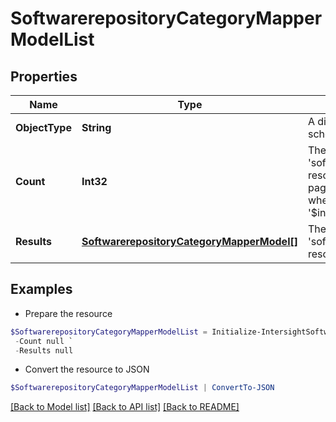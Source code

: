 # SoftwarerepositoryCategoryMapperModelList
## Properties

Name | Type | Description | Notes
------------ | ------------- | ------------- | -------------
**ObjectType** | **String** | A discriminator value to disambiguate the schema of a HTTP GET response body. | 
**Count** | **Int32** | The total number of &#39;softwarerepository.CategoryMapperModel&#39; resources matching the request, accross all pages. The &#39;Count&#39; attribute is included when the HTTP GET request includes the &#39;$inlinecount&#39; parameter. | [optional] 
**Results** | [**SoftwarerepositoryCategoryMapperModel[]**](SoftwarerepositoryCategoryMapperModel.md) | The array of &#39;softwarerepository.CategoryMapperModel&#39; resources matching the request. | [optional] 

## Examples

- Prepare the resource
```powershell
$SoftwarerepositoryCategoryMapperModelList = Initialize-IntersightSoftwarerepositoryCategoryMapperModelList  -ObjectType null `
 -Count null `
 -Results null
```

- Convert the resource to JSON
```powershell
$SoftwarerepositoryCategoryMapperModelList | ConvertTo-JSON
```

[[Back to Model list]](../README.md#documentation-for-models) [[Back to API list]](../README.md#documentation-for-api-endpoints) [[Back to README]](../README.md)

